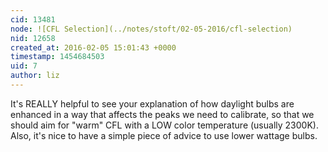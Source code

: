 ```yaml
---
cid: 13481
node: ![CFL Selection](../notes/stoft/02-05-2016/cfl-selection)
nid: 12658
created_at: 2016-02-05 15:01:43 +0000
timestamp: 1454684503
uid: 7
author: liz
---
```


It's REALLY helpful to see your explanation of how daylight bulbs are enhanced in a way that affects the peaks we need to calibrate, so that we should aim for "warm" CFL with a LOW color temperature (usually 2300K). Also, it's nice to have a simple piece of advice to use lower wattage bulbs. 
